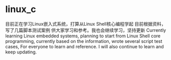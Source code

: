 # linux_c
目前正在学习Linux嵌入式系统，打算从Linux Shell核心编程学起
目前根据资料，写了几篇脚本测试案例
供大家学习和参考。我也会继续学习，坚持更新
Currently learning Linux embedded systems, planning to start from Linux Shell core programming,
currently based on the information, wrote several script test cases,
For everyone to learn and reference. I will also continue to learn and keep updating.

